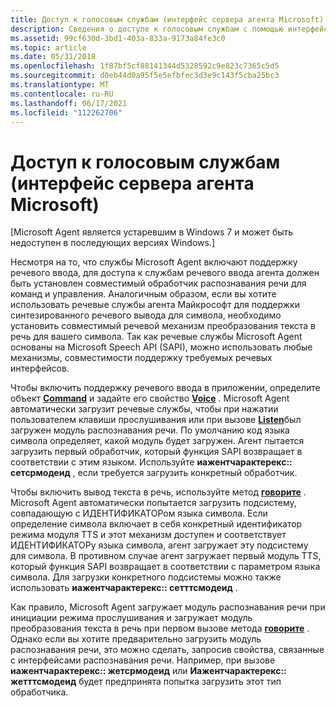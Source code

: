```yaml
---
title: Доступ к голосовым службам (интерфейс сервера агента Microsoft)
description: Сведения о доступе к голосовым службам с помощью интерфейса сервера Microsoft Agent. Microsoft Agent является устаревшим в Windows 7.
ms.assetid: 99cf630d-3bd1-403a-833a-9173a84fe3c0
ms.topic: article
ms.date: 05/31/2018
ms.openlocfilehash: 1f87bf5cf88141344d5328592c9e823c7365c5d5
ms.sourcegitcommit: d0eb44d0a95f5e5efbfec3d3e9c143f5cba25bc3
ms.translationtype: MT
ms.contentlocale: ru-RU
ms.lasthandoff: 06/17/2021
ms.locfileid: "112262706"
---
```

# <a name="accessing-speech-services-microsoft-agent-server-interface"></a>Доступ к голосовым службам (интерфейс сервера агента Microsoft)

\[Microsoft Agent является устаревшим в Windows 7 и может быть недоступен в последующих версиях Windows.\]

Несмотря на то, что службы Microsoft Agent включают поддержку речевого ввода, для доступа к службам речевого ввода агента должен быть установлен совместимый обработчик распознавания речи для команд и управления. Аналогичным образом, если вы хотите использовать речевые службы агента Майкрософт для поддержки синтезированного речевого вывода для символа, необходимо установить совместимый речевой механизм преобразования текста в речь для вашего символа. Так как речевые службы Microsoft Agent основаны на Microsoft Speech API (SAPI), можно использовать любые механизмы, совместимости поддержку требуемых речевых интерфейсов.

Чтобы включить поддержку речевого ввода в приложении, определите объект [**Command**](https://www.bing.com/search?q=**Command**) и задайте его свойство [**Voice**](https://www.bing.com/search?q=**Voice**) . Microsoft Agent автоматически загрузит речевые службы, чтобы при нажатии пользователем клавиши прослушивания или при вызове [**Listen**](https://www.bing.com/search?q=**Listen**)был загружен модуль распознавания речи. По умолчанию код языка символа определяет, какой модуль будет загружен. Агент пытается загрузить первый обработчик, который функция SAPI возвращает в соответствии с этим языком. Используйте **иажентчарактерекс:: сетсрмодеид** , если требуется загрузить конкретный обработчик.

Чтобы включить вывод текста в речь, используйте метод [**говорите**](https://www.bing.com/search?q=**Speak**) . Microsoft Agent автоматически попытается загрузить подсистему, совпадающую с ИДЕНТИФИКАТОРом языка символа. Если определение символа включает в себя конкретный идентификатор режима модуля TTS и этот механизм доступен и соответствует ИДЕНТИФИКАТОРу языка символа, агент загружает эту подсистему для символа. В противном случае агент загружает первый модуль TTS, который функция SAPI возвращает в соответствии с параметром языка символа. Для загрузки конкретного подсистемы можно также использовать **иажентчарактерекс:: сетттсмодеид** .

Как правило, Microsoft Agent загружает модуль распознавания речи при инициации режима прослушивания и загружает модуль преобразования текста в речь при первом вызове метода [**говорите**](https://www.bing.com/search?q=**Speak**) . Однако если вы хотите предварительно загрузить модуль распознавания речи, это можно сделать, запросив свойства, связанные с интерфейсами распознавания речи. Например, при вызове **иажентчарактерекс:: жетсрмодеид** или **Иажентчарактерекс:: жетттсмодеид** будет предпринята попытка загрузить этот тип обработчика.

 

 




